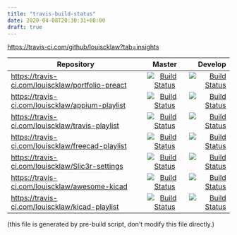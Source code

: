 ```yaml
---
title: "travis-build-status"
date: 2020-04-08T20:30:31+08:00
draft: true
---
```


https://travis-ci.com/github/louiscklaw?tab=insights

| Repository   |      Master      |  Develop |
|----------|:-------------:|------:|
| https://travis-ci.com/louiscklaw/portfolio-preact | [![Build Status](https://travis-ci.com/louiscklaw/portfolio-preact.svg?branch=master)](https://travis-ci.com/louiscklaw/portfolio-preact) | [![Build Status](https://travis-ci.com/louiscklaw/portfolio-preact.svg?branch=develop)](https://travis-ci.com/louiscklaw/portfolio-preact) |
| https://travis-ci.com/louiscklaw/appium-playlist | [![Build Status](https://travis-ci.com/louiscklaw/appium-playlist.svg?branch=master)](https://travis-ci.com/louiscklaw/appium-playlist) | [![Build Status](https://travis-ci.com/louiscklaw/appium-playlist.svg?branch=develop)](https://travis-ci.com/louiscklaw/appium-playlist) |
| https://travis-ci.com/louiscklaw/travis-playlist | [![Build Status](https://travis-ci.com/louiscklaw/travis-playlist.svg?branch=master)](https://travis-ci.com/louiscklaw/travis-playlist) | [![Build Status](https://travis-ci.com/louiscklaw/travis-playlist.svg?branch=develop)](https://travis-ci.com/louiscklaw/travis-playlist) |
| https://travis-ci.com/louiscklaw/freecad-playlist | [![Build Status](https://travis-ci.com/louiscklaw/freecad-playlist.svg?branch=master)](https://travis-ci.com/louiscklaw/freecad-playlist) | [![Build Status](https://travis-ci.com/louiscklaw/freecad-playlist.svg?branch=develop)](https://travis-ci.com/louiscklaw/freecad-playlist) |
| https://travis-ci.com/louiscklaw/Slic3r-settings | [![Build Status](https://travis-ci.com/louiscklaw/Slic3r-settings.svg?branch=master)](https://travis-ci.com/louiscklaw/Slic3r-settings) | [![Build Status](https://travis-ci.com/louiscklaw/Slic3r-settings.svg?branch=develop)](https://travis-ci.com/louiscklaw/Slic3r-settings) |
| https://travis-ci.com/louiscklaw/awesome-kicad | [![Build Status](https://travis-ci.com/louiscklaw/awesome-kicad.svg?branch=master)](https://travis-ci.com/louiscklaw/awesome-kicad) | [![Build Status](https://travis-ci.com/louiscklaw/awesome-kicad.svg?branch=develop)](https://travis-ci.com/louiscklaw/awesome-kicad) |
| https://travis-ci.com/louiscklaw/kicad-playlist | [![Build Status](https://travis-ci.com/louiscklaw/kicad-playlist.svg?branch=master)](https://travis-ci.com/louiscklaw/kicad-playlist) | [![Build Status](https://travis-ci.com/louiscklaw/kicad-playlist.svg?branch=develop)](https://travis-ci.com/louiscklaw/kicad-playlist) |

(this file is generated by pre-build script, don't modify this file directly.)
